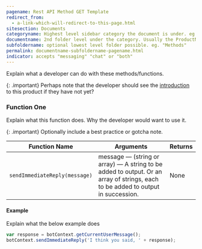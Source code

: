 ```yaml
---
pagename: Rest API Method GET Template
redirect_from:
  - a-link-which-will-redirect-to-this-page.html
sitesection: Documents
categoryname: Highest level sidebar category the document is under. eg. "Conversational AI"
documentname: 2nd folder level under the category. Usually the ProductName. eg. "Templates"
subfoldername: optional lowest level folder possible. eg. "Methods"
permalink: documentname-subfoldername-pagename.html
indicator: accepts "messaging" "chat" or "both"
---
```


Explain what a developer can do with these methods/functions.

{: .important}
Perhaps note that the developer should see the [introduction](introduction-to-this-product.html) to this product if they have not yet?

### Function One

Explain what this function does. Why the developer would want to use it.

{: .important}
Optionally include a best practice or gotcha note.

| Function Name | Arguments | Returns |
| --- | --- | --- |
| `sendImmediateReply(message)` | message — (string or array) — A string to be added to output. Or an array of strings, each to be added to output in succession. | None |

#### Example

Explain what the below example does

```javascript
var response = botContext.getCurrentUserMessage();
botContext.sendImmediateReply('I think you said, ' + response);
```
